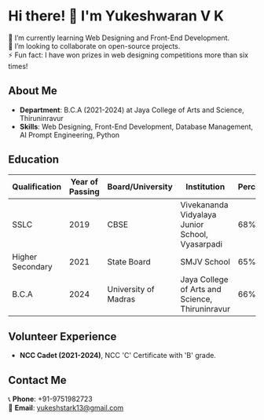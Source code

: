 # Hi there! 👋 I'm **Yukeshwaran V K**

🌱 I’m currently learning Web Designing and Front-End Development.  
🤝 I’m looking to collaborate on open-source projects.  
⚡ Fun fact: I have won prizes in web designing competitions more than six times!

## About Me

- **Department**: B.C.A (2021-2024) at Jaya College of Arts and Science, Thiruninravur
- **Skills**: Web Designing, Front-End Development, Database Management, AI Prompt Engineering, Python

## Education

| Qualification      | Year of Passing | Board/University       | Institution                                | Percentage |
|--------------------|------------------|-------------------------|--------------------------------------------|------------|
| SSLC               | 2019             | CBSE                    | Vivekananda Vidyalaya Junior School, Vyasarpadi | 68%        |
| Higher Secondary    | 2021             | State Board             | SMJV School                               | 65%        |
| B.C.A              | 2024             | University of Madras    | Jaya College of Arts and Science, Thiruninravur | 66%        |

## Volunteer Experience

- **NCC Cadet (2021-2024)**, NCC 'C' Certificate with 'B' grade.

## Contact Me

📞 **Phone**: +91-9751982723  
📧 **Email**: [yukeshstark13@gmail.com](mailto:yukeshstark13@gmail.com)
